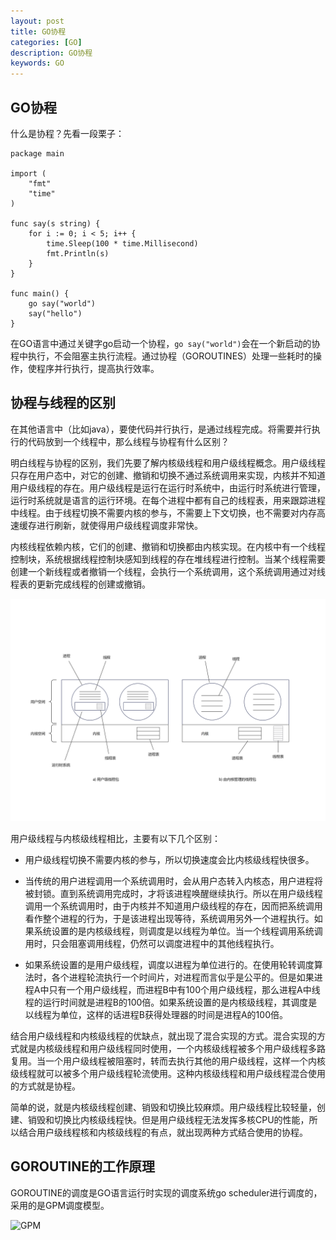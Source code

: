 ```yaml
---
layout: post
title: GO协程
categories: [GO]
description: GO协程
keywords: GO
---
```


## GO协程

什么是协程？先看一段栗子：
```
package main

import (
	"fmt"
	"time"
)

func say(s string) {
	for i := 0; i < 5; i++ {
		time.Sleep(100 * time.Millisecond)
		fmt.Println(s)
	}
}

func main() {
	go say("world")
	say("hello")
}
```

在GO语言中通过关键字go启动一个协程，`go say("world")`会在一个新启动的协程中执行，不会阻塞主执行流程。通过协程（GOROUTINES）处理一些耗时的操作，使程序并行执行，提高执行效率。

## 协程与线程的区别

在其他语言中（比如java），要使代码并行执行，是通过线程完成。将需要并行执行的代码放到一个线程中，那么线程与协程有什么区别？

明白线程与协程的区别，我们先要了解内核级线程和用户级线程概念。用户级线程只存在用户态中，对它的创建、撤销和切换不通过系统调用来实现，内核并不知道用户级线程的存在。用户级线程是运行在运行时系统中，由运行时系统进行管理，运行时系统就是语言的运行环境。在每个进程中都有自己的线程表，用来跟踪进程中线程。由于线程切换不需要内核的参与，不需要上下文切换，也不需要对内存高速缓存进行刷新，就使得用户级线程调度非常快。

内核线程依赖内核，它们的创建、撤销和切换都由内核实现。在内核中有一个线程控制块，系统根据线程控制块感知到线程的存在堆线程进行控制。当某个线程需要创建一个新线程或者撤销一个线程，会执行一个系统调用，这个系统调用通过对线程表的更新完成线程的创建或撤销。

![用户级线程与内核级线程对比示意图](https://github.com/qinchunabng/qinchunabng.github.io/blob/master/images/posts/go/%E7%BA%BF%E7%A8%8B.png?raw=true)

用户级线程与内核级线程相比，主要有以下几个区别：

- 用户级线程切换不需要内核的参与，所以切换速度会比内核级线程快很多。

- 当传统的用户进程调用一个系统调用时，会从用户态转入内核态，用户进程将被封锁。直到系统调用完成时，才将该进程唤醒继续执行。所以在用户级线程调用一个系统调用时，由于内核并不知道用户级线程的存在，因而把系统调用看作整个进程的行为，于是该进程出现等待，系统调用另外一个进程执行。如果系统设置的是内核级线程，则调度是以线程为单位。当一个线程调用系统调用时，只会阻塞调用线程，仍然可以调度进程中的其他线程执行。

- 如果系统设置的是用户级线程，调度以进程为单位进行的。在使用轮转调度算法时，各个进程轮流执行一个时间片，对进程而言似乎是公平的。但是如果进程A中只有一个用户级线程，而进程B中有100个用户级线程，那么进程A中线程的运行时间就是进程B的100倍。如果系统设置的是内核级线程，其调度是以线程为单位，这样的话进程B获得处理器的时间是进程A的100倍。

结合用户级线程和内核级线程的优缺点，就出现了混合实现的方式。混合实现的方式就是内核级线程和用户级线程同时使用，一个内核级线程被多个用户级线程多路复用。当一个用户级线程被阻塞时，转而去执行其他的用户级线程，这样一个内核级线程就可以被多个用户级线程轮流使用。这种内核级线程和用户级线程混合使用的方式就是协程。

简单的说，就是内核级线程创建、销毁和切换比较麻烦。用户级线程比较轻量，创建、销毁和切换比内核级线程快。但是用户级线程无法发挥多核CPU的性能，所以结合用户级线程核和内核级线程的有点，就出现两种方式结合使用的协程。

## GOROUTINE的工作原理

GOROUTINE的调度是GO语言运行时实现的调度系统go scheduler进行调度的，采用的是GPM调度模型。

![GPM]()
